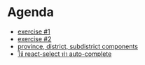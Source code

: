 # Agenda

- [exercise #1](./documents/exercise1.md)
- [exercise #2](./documents/exercise2.md)
- [province, district, subdistrict components](./documents/address.md)
- [ใช้ react-select ทำ auto-complete](./documents/address-react-select.md)
